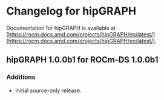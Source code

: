 # Changelog for hipGRAPH

Documentation for hipGRAPH is available at
[https://rocm.docs.amd.com/projects/hipGRAPH/en/latest/](https://rocm.docs.amd.com/projects/hipGRAPH/en/latest/).

## hipGRAPH 1.0.0b1 for ROCm-DS 1.0.0b1

### Additions

* Initial source-only release.
